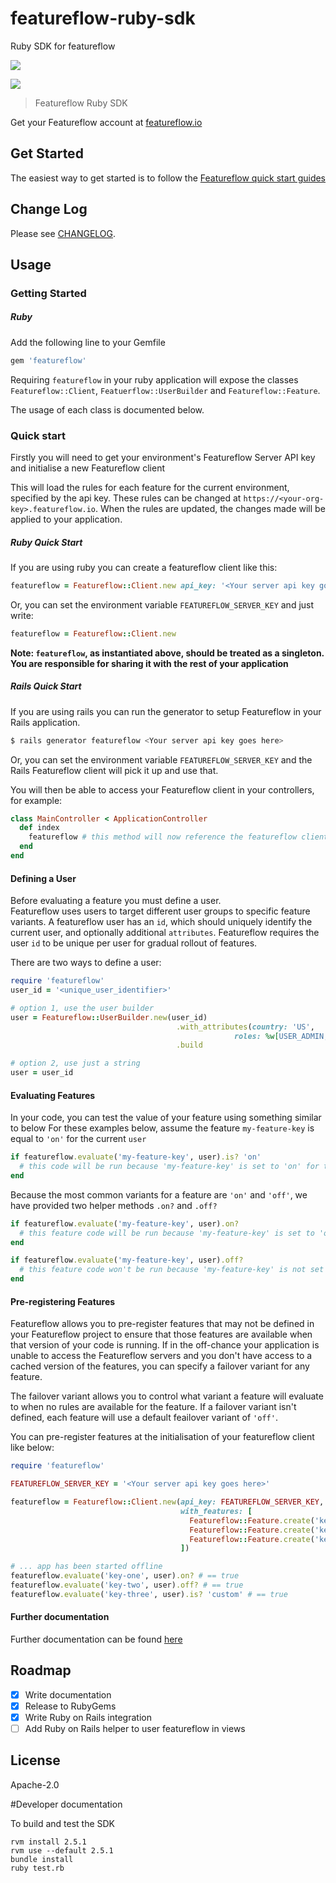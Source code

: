 # featureflow-ruby-sdk
Ruby SDK for featureflow

[![][dependency-img]][dependency-url]

[![][rubygems-img]][rubygems-url]

> Featureflow Ruby SDK

Get your Featureflow account at [featureflow.io](http://www.featureflow.io)

## Get Started

The easiest way to get started is to follow the [Featureflow quick start guides](http://docs.featureflow.io/docs)

## Change Log

Please see [CHANGELOG](https://github.com/featureflow/featureflow-node-sdk/blob/master/CHANGELOG.md).

## Usage

### Getting Started

##### Ruby

Add the following line to your Gemfile

```ruby
gem 'featureflow'
```

Requiring `featureflow` in your ruby application will expose the classes
 `Featureflow::Client`, `Featuerflow::UserBuilder` and `Featureflow::Feature`.

The usage of each class is documented below.

### Quick start

Firstly you will need to get your environment's Featureflow Server API key and initialise a new Featureflow client

This will load the rules for each feature for the current environment, specified by the api key.
These rules can be changed at `https://<your-org-key>.featureflow.io`. 
When the rules are updated, the changes made will be applied to your application.

##### Ruby Quick Start

If you are using ruby you can create a featureflow client like this:

```ruby
featureflow = Featureflow::Client.new api_key: '<Your server api key goes here>'
```

Or, you can set the environment variable `FEATUREFLOW_SERVER_KEY` and just write:

```ruby
featureflow = Featureflow::Client.new
```
**Note: `featureflow`, as instantiated above, should be treated as a singleton. You are responsible for sharing it with the rest of your application**

##### Rails Quick Start

If you are using rails you can run the generator to setup Featureflow in your Rails application.

```bash
$ rails generator featureflow <Your server api key goes here>
```

Or, you can set the environment variable `FEATUREFLOW_SERVER_KEY` and the Rails Featureflow client will pick it up and use that.

You will then be able to access your Featureflow client in your controllers, for example:

```ruby
class MainController < ApplicationController
  def index
    featureflow # this method will now reference the featureflow client
  end
end
```



#### Defining a User

Before evaluating a feature you must define a user.  
Featureflow uses users to target different user groups to specific feature variants. 
A featureflow user has an `id`, which should uniquely identify the current user, and optionally additional `attributes`. 
Featureflow requires the user `id` to be unique per user for gradual rollout of features.

There are two ways to define a user:
```ruby
require 'featureflow'
user_id = '<unique_user_identifier>'

# option 1, use the user builder
user = Featureflow::UserBuilder.new(user_id)
                                     .with_attributes(country: 'US',
                                                  roles: %w[USER_ADMIN, BETA_CUSTOMER])
                                     .build

# option 2, use just a string
user = user_id
```

#### Evaluating Features

In your code, you can test the value of your feature using something similar to below
For these examples below, assume the feature `my-feature-key` is equal to `'on'` for the current `user`
```ruby
if featureflow.evaluate('my-feature-key', user).is? 'on'
  # this code will be run because 'my-feature-key' is set to 'on' for the given user
end
```
Because the most common variants for a feature are `'on'` and `'off'`, we have provided two helper methods `.on?` and `.off?`

```ruby
if featureflow.evaluate('my-feature-key', user).on?
  # this feature code will be run because 'my-feature-key' is set to 'on'
end

if featureflow.evaluate('my-feature-key', user).off?
  # this feature code won't be run because 'my-feature-key' is not set to 'off'
end
```

#### Pre-registering Features

Featureflow allows you to pre-register features that may not be defined in your Featureflow project to ensure that those 
features are available when that version of your code is running. 
If in the off-chance your application is unable to access the Featureflow servers and you don't have access 
to a cached version of the features, you can specify a failover variant for any feature. 

The failover variant allows you to control what variant a feature will evaluate to when no rules are available for the feature.
If a failover variant isn't defined, each feature will use a default feailover variant of `'off'`.

You can pre-register features at the initialisation of your featureflow client like below:

```ruby
require 'featureflow'

FEATUREFLOW_SERVER_KEY = '<Your server api key goes here>'

featureflow = Featureflow::Client.new(api_key: FEATUREFLOW_SERVER_KEY,
                                      with_features: [
                                        Featureflow::Feature.create('key-one', 'on'),
                                        Featureflow::Feature.create('key-two'),
                                        Featureflow::Feature.create('key-three', 'custom'),
                                      ])

# ... app has been started offline
featureflow.evaluate('key-one', user).on? # == true
featureflow.evaluate('key-two', user).off? # == true
featureflow.evaluate('key-three', user).is? 'custom' # == true

```

#### Further documentation
Further documentation can be found [here](http://docs.featureflow.io/docs)

## Roadmap
- [x] Write documentation
- [x] Release to RubyGems
- [x] Write Ruby on Rails integration
- [ ] Add Ruby on Rails helper to user featureflow in views

## License

Apache-2.0

[rubygems-url]: https://rubygems.org/gems/featureflow
[rubygems-img]: https://badge.fury.io/rb/featureflow.png

[dependency-url]: https://www.featureflow.io
[dependency-img]: https://www.featureflow.io/wp-content/uploads/2016/12/featureflow-web.png

#Developer documentation

To build and test the SDK

```
rvm install 2.5.1
rvm use --default 2.5.1
bundle install
ruby test.rb
```